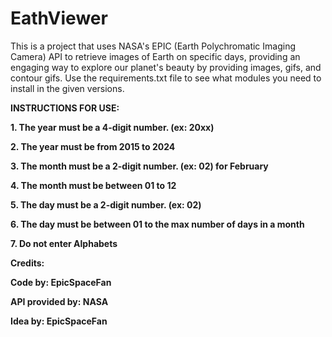# EathViewer

This is a project that uses NASA's EPIC (Earth Polychromatic Imaging Camera) API to retrieve images of Earth on specific days, providing an engaging way to explore our planet's beauty by providing images, gifs, and contour gifs. Use the requirements.txt file to see what modules you need to install in the given versions.

**INSTRUCTIONS FOR USE:**

**1. The year must be a 4-digit number. (ex: 20xx)**

**2. The year must be from 2015 to 2024**

**3. The month must be a 2-digit number. (ex: 02) for February**

**4. The month must be between 01 to 12**

**5. The day must be a 2-digit number. (ex: 02)**

**6. The day must be between 01 to the max number of days in a month**

**7. Do not enter Alphabets**

**Credits:**

**Code by: EpicSpaceFan**

**API provided by: NASA**

**Idea by: EpicSpaceFan**
